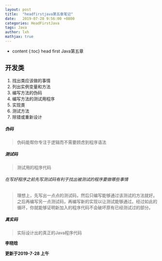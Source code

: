 ```yaml
---
layout: post
title:  "headfirstjava第五章笔记"
date:   2019-07-28 9:56:00 +0800
categories: HeadFirstJava
tags: Java 
author: lxh
mathjax: true
---
```


* content
{:toc}
head first Java第五章



## 开发类
1. 找出类应该做的事情
2. 列出实例变量和方法
3. 编写方法的伪码
4. 编写方法的测试用程序
5. 实现类
6. 测试方法
7. 除错或重新设计
##### 伪码
> 伪码能帮你专注于逻辑而不需要顾虑到程序语法
##### 测试码
> 测试用的程序代码
###### 在写好程序之前先写测试码有利于找出被测试的程序要做哪些事情
> 理想上，先写出一点点的测试码，然后只编写能够通过该测试的方法就好。之后再编写另一点测试码，再编写新的实现以让测试能够通过。经过如此的循环，你就能够证明新加入的程序代码不会破坏原有已经测试过的部分。
##### 真实码
> 实际设计出的真正的Java程序代码

**李晓晗**

**更新于2019-7-28 上午**
